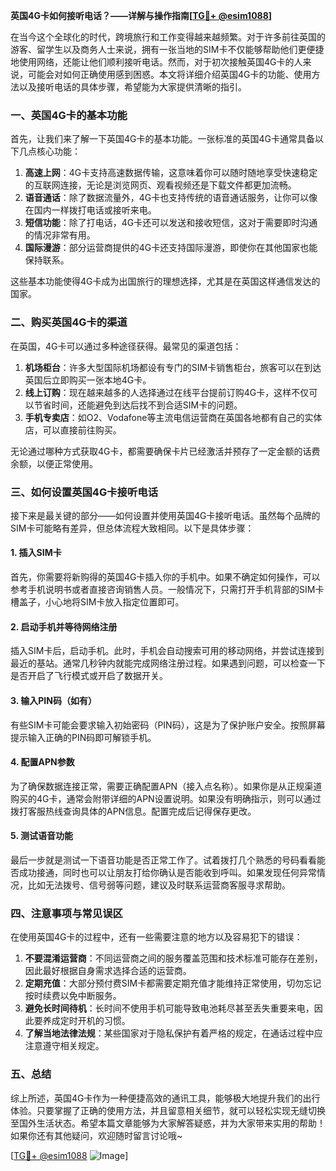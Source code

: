 **英国4G卡如何接听电话？——详解与操作指南[[TG💪+ @esim1088](https://t.me/s/esim1088)]**

在当今这个全球化的时代，跨境旅行和工作变得越来越频繁。对于许多前往英国的游客、留学生以及商务人士来说，拥有一张当地的SIM卡不仅能够帮助他们更便捷地使用网络，还能让他们顺利接听电话。然而，对于初次接触英国4G卡的人来说，可能会对如何正确使用感到困惑。本文将详细介绍英国4G卡的功能、使用方法以及接听电话的具体步骤，希望能为大家提供清晰的指引。

### 一、英国4G卡的基本功能

首先，让我们来了解一下英国4G卡的基本功能。一张标准的英国4G卡通常具备以下几点核心功能：

1. **高速上网**：4G卡支持高速数据传输，这意味着你可以随时随地享受快速稳定的互联网连接，无论是浏览网页、观看视频还是下载文件都更加流畅。
2. **语音通话**：除了数据流量外，4G卡也支持传统的语音通话服务，让你可以像在国内一样拨打电话或接听来电。
3. **短信功能**：除了打电话，4G卡还可以发送和接收短信，这对于需要即时沟通的情况非常有用。
4. **国际漫游**：部分运营商提供的4G卡还支持国际漫游，即使你在其他国家也能保持联系。

这些基本功能使得4G卡成为出国旅行的理想选择，尤其是在英国这样通信发达的国家。

### 二、购买英国4G卡的渠道

在英国，4G卡可以通过多种途径获得。最常见的渠道包括：

1. **机场柜台**：许多大型国际机场都设有专门的SIM卡销售柜台，旅客可以在到达英国后立即购买一张本地4G卡。
2. **线上订购**：现在越来越多的人选择通过在线平台提前订购4G卡，这样不仅可以节省时间，还能避免到达后找不到合适SIM卡的问题。
3. **手机专卖店**：如O2、Vodafone等主流电信运营商在英国各地都有自己的实体店，可以直接前往购买。

无论通过哪种方式获取4G卡，都需要确保卡片已经激活并预存了一定金额的话费余额，以便正常使用。

### 三、如何设置英国4G卡接听电话

接下来是最关键的部分——如何设置并使用英国4G卡接听电话。虽然每个品牌的SIM卡可能略有差异，但总体流程大致相同。以下是具体步骤：

#### 1. 插入SIM卡
首先，你需要将新购得的英国4G卡插入你的手机中。如果不确定如何操作，可以参考手机说明书或者直接咨询销售人员。一般情况下，只需打开手机背部的SIM卡槽盖子，小心地将SIM卡放入指定位置即可。

#### 2. 启动手机并等待网络注册
插入SIM卡后，启动手机。此时，手机会自动搜索可用的移动网络，并尝试连接到最近的基站。通常几秒钟内就能完成网络注册过程。如果遇到问题，可以检查一下是否开启了飞行模式或开启了数据开关。

#### 3. 输入PIN码（如有）
有些SIM卡可能会要求输入初始密码（PIN码），这是为了保护账户安全。按照屏幕提示输入正确的PIN码即可解锁手机。

#### 4. 配置APN参数
为了确保数据连接正常，需要正确配置APN（接入点名称）。如果你是从正规渠道购买的4G卡，通常会附带详细的APN设置说明。如果没有明确指示，则可以通过拨打客服热线查询具体的APN信息。配置完成后记得保存更改。

#### 5. 测试语音功能
最后一步就是测试一下语音功能是否正常工作了。试着拨打几个熟悉的号码看看能否成功接通，同时也可以让朋友打给你确认是否能收到呼叫。如果发现任何异常情况，比如无法拨号、信号弱等问题，建议及时联系运营商客服寻求帮助。

### 四、注意事项与常见误区

在使用英国4G卡的过程中，还有一些需要注意的地方以及容易犯下的错误：

1. **不要混淆运营商**：不同运营商之间的服务覆盖范围和技术标准可能存在差别，因此最好根据自身需求选择合适的运营商。
2. **定期充值**：大部分预付费SIM卡都需要定期充值才能维持正常使用，切勿忘记按时续费以免中断服务。
3. **避免长时间待机**：长时间不使用手机可能导致电池耗尽甚至丢失重要来电，因此要养成定时开机的习惯。
4. **了解当地法律法规**：某些国家对于隐私保护有着严格的规定，在通话过程中应注意遵守相关规定。

### 五、总结

综上所述，英国4G卡作为一种便捷高效的通讯工具，能够极大地提升我们的出行体验。只要掌握了正确的使用方法，并且留意相关细节，就可以轻松实现无缝切换至国外生活状态。希望本篇文章能够为大家解答疑惑，并为大家带来实用的帮助！如果你还有其他疑问，欢迎随时留言讨论哦~

[[TG💪+ @esim1088](https://t.me/s/esim1088) ![Image](https://i.postimg.cc/4NQfJmqS/Snipaste-2025-05-13-00-14-12.png)]